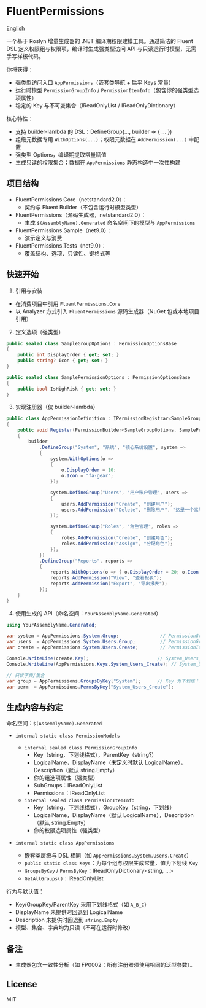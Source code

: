 # FluentPermissions

[English](./README.md)

一个基于 Roslyn 增量生成器的 .NET 编译期权限建模工具。通过简洁的 Fluent DSL 定义权限组与权限项，编译时生成强类型访问 API 与只读运行时模型，无需手写样板代码。

你将获得：
- 强类型访问入口 `AppPermissions`（嵌套类导航 + 扁平 Keys 常量）
- 运行时模型 `PermissionGroupInfo` / `PermissionItemInfo`（包含你的强类型选项属性）
- 稳定的 Key 与不可变集合（IReadOnlyList / IReadOnlyDictionary）

核心特性：
- 支持 builder-lambda 的 DSL：DefineGroup(..., builder => { ... })
- 组级元数据专用 `WithOptions(...)`；权限元数据在 `AddPermission(...)` 中配置
- 强类型 Options，编译期提取常量赋值
- 生成只读的权限集合；数据在 `AppPermissions` 静态构造中一次性构建

## 项目结构

- FluentPermissions.Core（netstandard2.0）：
  - 契约与 Fluent Builder（不包含运行时模型类型）
- FluentPermissions（源码生成器，netstandard2.0）：
  - 生成 `$(AssemblyName).Generated` 命名空间下的模型与 `AppPermissions`
- FluentPermissions.Sample（net9.0）：
  - 演示定义与消费
- FluentPermissions.Tests（net9.0）：
  - 覆盖结构、选项、只读性、键格式等

## 快速开始

1) 引用与安装
- 在消费项目中引用 `FluentPermissions.Core`
- 以 Analyzer 方式引入 `FluentPermissions` 源码生成器（NuGet 包或本地项目引用）

2) 定义选项（强类型）
```csharp
public sealed class SampleGroupOptions : PermissionOptionsBase
{
    public int DisplayOrder { get; set; }
    public string? Icon { get; set; }
}

public sealed class SamplePermissionOptions : PermissionOptionsBase
{
    public bool IsHighRisk { get; set; }
}
```

3) 实现注册器（仅 builder-lambda）
```csharp
public class AppPermissionDefinition : IPermissionRegistrar<SampleGroupOptions, SamplePermissionOptions>
{
    public void Register(PermissionBuilder<SampleGroupOptions, SamplePermissionOptions> builder)
    {
        builder
            .DefineGroup("System", "系统", "核心系统设置", system =>
            {
                system.WithOptions(o =>
                {
                    o.DisplayOrder = 10;
                    o.Icon = "fa-gear";
                });

                system.DefineGroup("Users", "用户账户管理", users =>
                {
                    users.AddPermission("Create", "创建用户");
                    users.AddPermission("Delete", "删除用户", "这是一个高风险操作", o => o.IsHighRisk = true);
                });

                system.DefineGroup("Roles", "角色管理", roles =>
                {
                    roles.AddPermission("Create", "创建角色");
                    roles.AddPermission("Assign", "分配角色");
                });
            })
            .DefineGroup("Reports", reports =>
            {
                reports.WithOptions(o => { o.DisplayOrder = 20; o.Icon = "fa-chart"; });
                reports.AddPermission("View", "查看报表");
                reports.AddPermission("Export", "导出报表");
            });
    }
}
```

4) 使用生成的 API（命名空间：`YourAssemblyName.Generated`）
```csharp
using YourAssemblyName.Generated;

var system = AppPermissions.System.Group;               // PermissionGroupInfo
var users  = AppPermissions.System.Users.Group;         // PermissionGroupInfo
var create = AppPermissions.System.Users.Create;        // PermissionItemInfo

Console.WriteLine(create.Key);                         // System_Users_Create
Console.WriteLine(AppPermissions.Keys.System_Users_Create); // System_Users_Create

// 只读字典/集合
var group = AppPermissions.GroupsByKey["System"];      // Key 为下划线：System
var perm  = AppPermissions.PermsByKey["System_Users_Create"];
```

## 生成内容与约定

命名空间：`$(AssemblyName).Generated`

- `internal static class PermissionModels`
  - `internal sealed class PermissionGroupInfo`
    - Key（string，下划线格式），ParentKey（string?）
    - LogicalName，DisplayName（未定义时默认 LogicalName），Description（默认 string.Empty）
    - 你的组选项属性（强类型）
    - SubGroups：IReadOnlyList<PermissionGroupInfo>
    - Permissions：IReadOnlyList<PermissionItemInfo>
  - `internal sealed class PermissionItemInfo`
    - Key（string，下划线格式），GroupKey（string，下划线）
    - LogicalName，DisplayName（默认 LogicalName），Description（默认 string.Empty）
    - 你的权限选项属性（强类型）

- `internal static class AppPermissions`
  - 嵌套类层级与 DSL 相同（如 `AppPermissions.System.Users.Create`）
  - `public static class Keys`：为每个组与权限生成常量，值为下划线 Key
  - `GroupsByKey` / `PermsByKey`：IReadOnlyDictionary<string, ...>
  - `GetAllGroups()`：IReadOnlyList<PermissionGroupInfo>

行为与默认值：
- Key/GroupKey/ParentKey 采用下划线格式（如 `A_B_C`）
- DisplayName 未提供时回退到 LogicalName
- Description 未提供时回退到 `string.Empty`
- 模型、集合、字典均为只读（不可在运行时修改）

## 备注

- 生成器包含一致性分析（如 FP0002：所有注册器须使用相同的泛型参数）。

## License

MIT